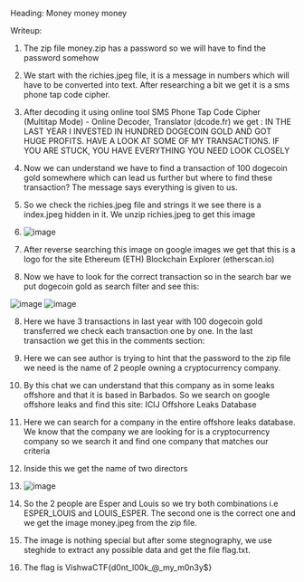 Heading: Money money money

Writeup:
1.	The zip file money.zip has a password so we will have to find the password somehow
2.	We start with the richies.jpeg file, it is a message in numbers which will have to be converted into text. After researching a bit we get it is a sms phone tap code cipher.
3.	After decoding it using online tool SMS Phone Tap Code Cipher (Multitap Mode) - Online Decoder, Translator (dcode.fr) we get :
IN THE LAST YEAR I INVESTED IN HUNDRED DOGECOIN GOLD AND GOT HUGE PROFITS. HAVE A LOOK AT SOME OF MY TRANSACTIONS. IF YOU ARE STUCK, YOU HAVE EVERYTHING YOU NEED LOOK CLOSELY
4.	Now we can understand we have to find a transaction of 100 dogecoin gold somewhere which can lead us further but where to find these transaction? The message says everything is given to us.
5.	So we check the richies.jpeg file and strings it we see there is a index.jpeg hidden in it. We unzip richies.jpeg to get this image
6.	![image](https://user-images.githubusercontent.com/55281657/159769163-5b21fd70-0d67-4191-bdef-11ea9f488201.png)

 
6.	After reverse searching this image on google images we get that this is a logo for the site Ethereum (ETH) Blockchain Explorer (etherscan.io)
7.	Now we have to look for the correct transaction so in the search bar we put dogecoin gold as search filter and see this:

![image](https://user-images.githubusercontent.com/55281657/159769206-e39ea7a0-2d06-4b1d-bb74-4079a1f7553c.png)
![image](https://user-images.githubusercontent.com/55281657/159769243-e6730db9-8261-4820-a9da-2bbdf6b413ae.png)

 
8.	Here we have 3 transactions in last year with 100 dogecoin gold transferred we check each transaction one by one. In the last transaction we get this in the comments section:
 
9.	Here we can see author is trying to hint that the password to the zip file we need is the name of 2 people owning a cryptocurrency company.
10.	By this chat we can understand that this company as in some leaks offshore and that it is based in Barbados. So we search on google offshore leaks and find this site: ICIJ Offshore Leaks Database
11.	Here we can search for a company in the entire offshore leaks database. We know that the company we are looking for is a cryptocurrency company so we search it and find one company that matches our criteria
 
12.	Inside this we get the name of two directors
13.	![image](https://user-images.githubusercontent.com/55281657/159769290-72287e04-f388-4a98-b1d3-ed14075e726a.png)

 
13.	So the 2 people are Esper and Louis so we try both combinations i.e ESPER_LOUIS and LOUIS_ESPER. The second one is the correct one and we get the image money.jpeg from the zip file.
14.	The image is nothing special but after some stegnography, we use steghide to extract any possible data and get the file flag.txt.
15.	The flag is VishwaCTF{d0nt_l00k_@_my_m0n3y$}

